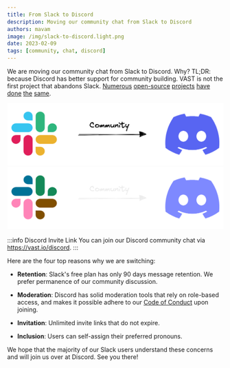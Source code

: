 ```yaml
---
title: From Slack to Discord
description: Moving our community chat from Slack to Discord
authors: mavam
image: /img/slack-to-discord.light.png
date: 2023-02-09
tags: [community, chat, discord]
---
```


We are moving our community chat from Slack to Discord. Why? TL;DR: because
Discord has better support for community building. VAST is not the first project
that abandons Slack. [Numerous][meilisearch] [open-source][appwrite]
[projects][deepset] [have][sst] [done][qovery] [the][neo4j] [same][discord-oss].

[meilisearch]: https://blog.meilisearch.com/from-slack-to-discord-our-migration/
[appwrite]: https://appwrite.io/
[deepset]: https://www.deepset.ai/blog/migration-to-discord
[sst]: https://sst.dev/blog/moving-to-discord.html
[qovery]: https://www.qovery.com/blog/feedback-from-slack-to-discord-13-months-later
[neo4j]: https://neo4j.com/blog/neo4j-community-is-migrating-from-slack-to-discord/
[discord-oss]: https://discord.com/open-source

<!--truncate-->

![Slack-to-Discord](/img/slack-to-discord.light.png#gh-light-mode-only)
![Slack-to-Discord](/img/slack-to-discord.dark.png#gh-dark-mode-only)

:::info Discord Invite Link
You can join our Discord community chat via <https://vast.io/discord>.
:::

Here are the four top reasons why we are switching:

- **Retention**: Slack's free plan has only 90 days message retention. We prefer
  permanence of our community discussion.

- **Moderation**: Discord has solid moderation tools that rely on role-based
  access, and makes it possible adhere to our [Code of
  Conduct](/docs/contribute/code-of-conduct) upon joining.

- **Invitation**: Unlimited invite links that do not expire.

- **Inclusion**: Users can self-assign their preferred pronouns.

We hope that the majority of our Slack users understand these concerns and
will join us over at Discord. See you there!
